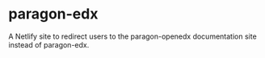 # paragon-edx
A Netlify site to redirect users to the paragon-openedx documentation site instead of paragon-edx.
